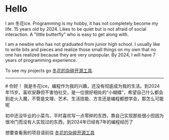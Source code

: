 # Hello
I am 冬花ice. Programming is my hobby, it has not completely become my life. 15 years old by 2024. Likes to be quiet but is not afraid of social interaction. A "little butterfly" who is easy to get along with.

I am a newbie who has not graduated from junior high school. I usually like to write bits and pieces and realize those small things on my own that no one has realized because they are very unpopular. By 2024, I will have 7 years of programming experience.

To see my projects go [冬花的杂碎开源工具](https://github.com/flowerinsnow-lights-opensource).

<hr />
# 你好！
我是冬花ice，编程作为我的兴趣，还没有彻底成为我的生活。到2024年15岁。喜欢安静但不害怕社交，是一位很好相处的“小蝴蝶”，希望自己什么都会到走火入魔，不管是文理、艺术、生活技能、方言还是编程都想学会，那怎么可能呢

初中还没毕业的小菜鸟，平时喜欢写一点零碎的东西，靠自己实现那些很小但因为很冷门而没有人实现过的东西，到2024年已经有7年的编程经历了

想要查看我的项目请前往 [冬花的杂碎开源工具](https://github.com/flowerinsnow-lights-opensource)
